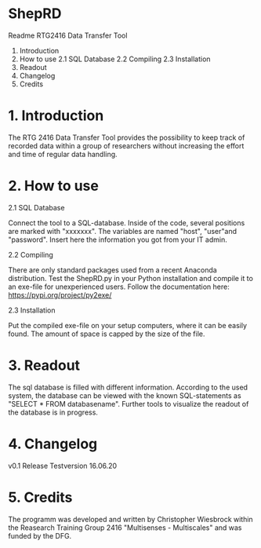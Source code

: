 # ShepRD

Readme RTG2416 Data Transfer Tool

1. Introduction
2. How to use
	2.1 SQL Database
	2.2 Compiling
	2.3 Installation
3. Readout
4. Changelog
5. Credits

# 1. Introduction

The RTG 2416 Data Transfer Tool provides the possibility to keep track of recorded data within 
a group of researchers without increasing the effort and time of regular data handling. 

# 2. How to use

2.1 SQL Database

Connect the tool to a SQL-database. Inside of the code, several positions are marked with "xxxxxxx". 
The variables are named "host", "user"and "password". Insert here the information you got from your IT admin.

2.2 Compiling 

There are only standard packages used from a recent Anaconda distribution. Test the ShepRD.py in your Python installation and compile it to an exe-file for unexperienced users. Follow the documentation here: https://pypi.org/project/py2exe/

2.3 Installation

Put the compiled exe-file on your setup computers, where it can be easily found. The amount of space is capped by the size of the file. 

# 3. Readout

The sql database is filled with different information. According to the used system, the database can be viewed with the 
known SQL-statements as "SELECT * FROM databasename". Further tools to visualize the readout of the database is in progress.

# 4. Changelog

v0.1 Release Testversion 16.06.20

# 5. Credits

The programm was developed and written by Christopher Wiesbrock within the Reasearch Training Group 2416 "Multisenses - Multiscales" and 
was funded by the DFG. 
